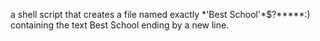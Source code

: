  a shell script that creates a file named exactly \*\'Best School\'\*$\?\*\*\*\*\*:) containing the text Best School ending by a new line.
